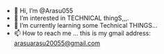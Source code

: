 - 👋 Hi, I’m @Arasu055
- 👀 I’m interested in TECHNICAL thingS,,,.
- 🌱 I’m currently learning some Technical THINGS...
- 📫 How to reach me ... this is my gmail address: arasuarasu20055@gmail.com


